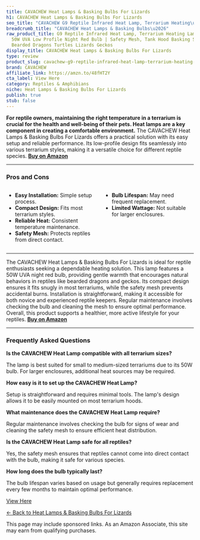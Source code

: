 ```yaml
---
title: CAVACHEW Heat Lamps & Basking Bulbs For Lizards
h1: CAVACHEW Heat Lamps & Basking Bulbs For Lizards
seo_title: "CAVACHEW G9 Reptile Infrared Heat Lamp, Terrarium Heating\u2026"
breadcrumb_title: "CAVACHEW Heat Lamps & Basking Bulbs\u2026"
raw_product_title: G9 Reptile Infrared Heat Lamp, Terrarium Heating Lamp Fixture with
  50W UVA Low Profile Night Red Bulb | Safety Mesh, Tank Hood Basking Spot Light for
  Bearded Dragons Turtles Lizards Geckos
display_title: CAVACHEW Heat Lamps & Basking Bulbs For Lizards
type: review
product_slug: cavachew-g9-reptile-infrared-heat-lamp-terrarium-heating-lamp-fixture-w-4b885503
brand: CAVACHEW
affiliate_link: https://amzn.to/48fHT2Y
cta_label: View Here
category: Reptiles & Amphibians
niche: Heat Lamps & Basking Bulbs For Lizards
publish: true
stub: false
---
```


<div id="intro" class="full-width">
  <p><strong>For reptile owners, maintaining the right temperature in a terrarium is crucial for the health and well-being of their pets. Heat lamps are a key component in creating a comfortable environment.</strong> The CAVACHEW Heat Lamps & Basking Bulbs For Lizards offers a practical solution with its easy setup and reliable performance. Its low-profile design fits seamlessly into various terrarium styles, making it a versatile choice for different reptile species. <a href="https://amzn.to/48fHT2Y" rel="nofollow sponsored noopener" target="_blank"><strong>Buy on Amazon</strong></a></p>
</div>

<hr />
<h3 id="pros-cons">Pros and Cons</h3>
<div class="pc-grid" style="display:grid;grid-template-columns:1fr 1fr;gap:16px;">
  <ul>
    <li><strong>Easy Installation:</strong> Simple setup process.</li>
    <li><strong>Compact Design:</strong> Fits most terrarium styles.</li>
    <li><strong>Reliable Heat:</strong> Consistent temperature maintenance.</li>
    <li><strong>Safety Mesh:</strong> Protects reptiles from direct contact.</li>
  </ul>
  <ul>
    <li><strong>Bulb Lifespan:</strong> May need frequent replacement.</li>
    <li><strong>Limited Wattage:</strong> Not suitable for larger enclosures.</li>
  </ul>
</div>
<hr />

<div class="full-width">
  <p>The CAVACHEW Heat Lamps & Basking Bulbs For Lizards is ideal for reptile enthusiasts seeking a dependable heating solution. This lamp features a 50W UVA night red bulb, providing gentle warmth that encourages natural behaviors in reptiles like bearded dragons and geckos. Its compact design ensures it fits snugly in most terrariums, while the safety mesh prevents accidental burns. Installation is straightforward, making it accessible for both novice and experienced reptile keepers. Regular maintenance involves checking the bulb and cleaning the mesh to ensure optimal performance. Overall, this product supports a healthier, more active lifestyle for your reptiles. <a href="https://amzn.to/48fHT2Y" rel="nofollow sponsored noopener" target="_blank"><strong>Buy on Amazon</strong></a></p>
</div>

<hr />
<h3 id="faqs">Frequently Asked Questions</h3>

<p><strong>Is the CAVACHEW Heat Lamp compatible with all terrarium sizes?</strong></p>
<p>The lamp is best suited for small to medium-sized terrariums due to its 50W bulb. For larger enclosures, additional heat sources may be required.</p>

<p><strong>How easy is it to set up the CAVACHEW Heat Lamp?</strong></p>
<p>Setup is straightforward and requires minimal tools. The lamp's design allows it to be easily mounted on most terrarium hoods.</p>

<p><strong>What maintenance does the CAVACHEW Heat Lamp require?</strong></p>
<p>Regular maintenance involves checking the bulb for signs of wear and cleaning the safety mesh to ensure efficient heat distribution.</p>

<p><strong>Is the CAVACHEW Heat Lamp safe for all reptiles?</strong></p>
<p>Yes, the safety mesh ensures that reptiles cannot come into direct contact with the bulb, making it safe for various species.</p>

<p><strong>How long does the bulb typically last?</strong></p>
<p>The bulb lifespan varies based on usage but generally requires replacement every few months to maintain optimal performance.</p>
<p><a class="btn" href="https://amzn.to/48fHT2Y" target="_blank" rel="nofollow sponsored noopener">View Here</a></p>
<p><a href="/roundups/reptiles-amphibians/heat-lamps-basking-bulbs-for-lizards/">← Back to Heat Lamps & Basking Bulbs For Lizards</a></p>
<aside class="disclosure">This page may include sponsored links. As an Amazon Associate, this site may earn from qualifying purchases.</aside>
